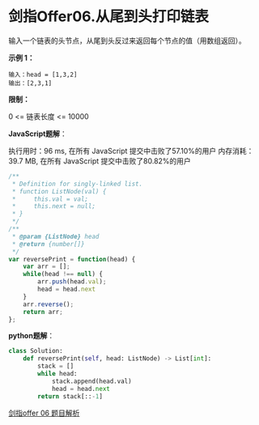 # 剑指Offer06.从尾到头打印链表

输入一个链表的头节点，从尾到头反过来返回每个节点的值（用数组返回）。

**示例 1：**

```
输入：head = [1,3,2]
输出：[2,3,1]
```

**限制：**

0 <= 链表长度 <= 10000

**JavaScript题解**：

执行用时：96 ms, 在所有 JavaScript 提交中击败了57.10%的用户
内存消耗：39.7 MB, 在所有 JavaScript 提交中击败了80.82%的用户

```JavaScript
/**
 * Definition for singly-linked list.
 * function ListNode(val) {
 *     this.val = val;
 *     this.next = null;
 * }
 */
/**
 * @param {ListNode} head
 * @return {number[]}
 */
var reversePrint = function(head) {
    var arr = [];
    while(head !== null) {
        arr.push(head.val);
        head = head.next
    }
    arr.reverse();
    return arr;
};
```

**python题解**：

```python
class Solution:
    def reversePrint(self, head: ListNode) -> List[int]:
        stack = []
        while head:
            stack.append(head.val)
            head = head.next
        return stack[::-1]
```

[剑指offer 06 题目解析](https://leetcode-cn.com/leetbook/read/illustration-of-algorithm/5d8831/)
